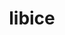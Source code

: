 ---
title: "libice"
layout: cache
categories: [package, v0.18.0]
meta: {"versions": ["1.0.9"], "compilers": ["gcc@=7.5.0"], "oss": ["ubuntu18.04"], "platforms": ["linux"], "targets": ["x86_64"], "stacks": ["data-vis-sdk", "root"], "num_specs": 1, "num_specs_by_stack": {"data-vis-sdk": 1, "root": 1}}
spec_details: [{"hash": "wwyrg6a5uuorui247xkpxbhbtr72yb32", "compiler": "gcc@=7.5.0", "versions": ["1.0.9"], "os": "ubuntu18.04", "platform": "linux", "target": "x86_64", "variants": [], "stacks": ["data-vis-sdk", "root"], "size": "-", "tarball": "https://binaries.spack.io/v0.18.0/build_cache/linux-ubuntu18.04-x86_64/gcc-7.5.0/libice-1.0.9/linux-ubuntu18.04-x86_64-gcc-7.5.0-libice-1.0.9-wwyrg6a5uuorui247xkpxbhbtr72yb32.spack"}]
---